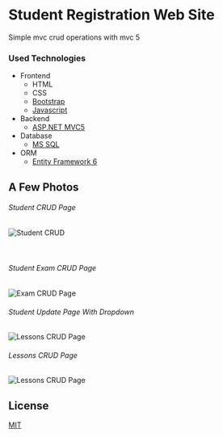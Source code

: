 # Student Registration Web Site

Simple mvc crud operations with mvc 5

### Used Technologies

- Frontend 
    * HTML 
    * CSS
    * [Bootstrap](https://getbootstrap.com/)
     - [Javascript](https://www.javascript.com/)
- Backend  
    * [ASP.NET MVC5](https://docs.microsoft.com/en-us/aspnet/mvc/overview/getting-started/introduction/getting-started)
- Database 
    * [MS SQL](https://www.microsoft.com/en-us/sql-server/sql-server-2019)
- ORM
    * [Entity Framework 6](https://docs.microsoft.com/en-us/ef/)
  
## A Few Photos
<h6>Student CRUD Page</h6>
<img src="https://i.hizliresim.com/8jsf3cd.png" alt="Student CRUD"/> 
<br/><br/><br/>
<h6>Student Exam CRUD Page</h6>
<img src="https://i.hizliresim.com/jile7r7.png" alt="Exam CRUD Page"/>
<br/>
<h6>Student Update Page With Dropdown</h6>
<img src="https://i.hizliresim.com/ray1nki.png" alt="Lessons CRUD Page"/>
<br/>
<h6>Lessons CRUD Page</h6>
<img src="https://i.hizliresim.com/g1c7t48.png" alt="Lessons CRUD Page"/>
<br/>




## License

[MIT](https://github.com/mehmetacisu/StudentRegistrationWithMvc5/blob/main/LICENSE)

  
